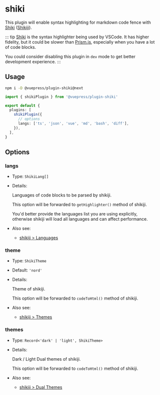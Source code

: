 # shiki

<NpmBadge package="@vuepress/plugin-shiki" />

This plugin will enable syntax highlighting for markdown code fence with [Shiki](https://shiki.matsu.io/) ([Shikiji](https://shikiji.netlify.app/)).

::: tip
[Shiki](https://shiki.matsu.io/) is the syntax highlighter being used by VSCode. It has higher fidelity, but it could be slower than [Prism.js](https://prismjs.com/), especially when you have a lot of code blocks.

You could consider disabling this plugin in `dev` mode to get better development experience.
:::

## Usage

```bash
npm i -D @vuepress/plugin-shiki@next
```

```ts
import { shikiPlugin } from '@vuepress/plugin-shiki'

export default {
  plugins: [
    shikiPlugin({
      // options
      langs: ['ts', 'json', 'vue', 'md', 'bash', 'diff'],
    }),
  ],
}
```

## Options

### langs

- Type: `ShikiLang[]`

- Details:

  Languages of code blocks to be parsed by shikiji.

  This option will be forwarded to `getHighlighter()` method of shikiji.

  You'd better provide the languages list you are using explicitly, otherwise shikiji will load all languages and can affect performance.

- Also see:
  - [shikiji > Languages](https://shikiji.netlify.app/languages)

### theme

- Type: `ShikiTheme`

- Default: `'nord'`

- Details:

  Theme of shikiji.

  This option will be forwarded to `codeToHtml()` method of shikiji.

- Also see:
  - [shikiji > Themes](https://shikiji.netlify.app/themes)

### themes

- Type: `Record<'dark' | 'light', ShikiTheme>`

- Details:

  Dark / Light Dual themes of shikiji.

  This option will be forwarded to `codeToHtml()` method of shikiji.

- Also see:
  - [shikiji > Dual Themes](https://shikiji.netlify.app/guide/dual-themes)
